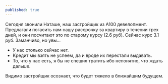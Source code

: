 ```yaml
---
published: true
---
```


Сегодня звонили Наташе, наш застройщик из А100 девелопмент.
Предлагали погасить нам нашу рассрочку за квартиру в течении трех дней, и они посчитают это по старому курсу (2.6 руб).
Сейчас курс 3.1 руб. Заманчиво, но увы... 
- У нас столько сейчас нет.
- Кредит мы взять не успеем, да и вроде их перестали выдавать.
- То, что у нас есть, я бы не спешил тратить ибо непонятно, что ждать дальше.

Видимо застройщик осознает, что будет тяжело в ближайшим будущем. 


